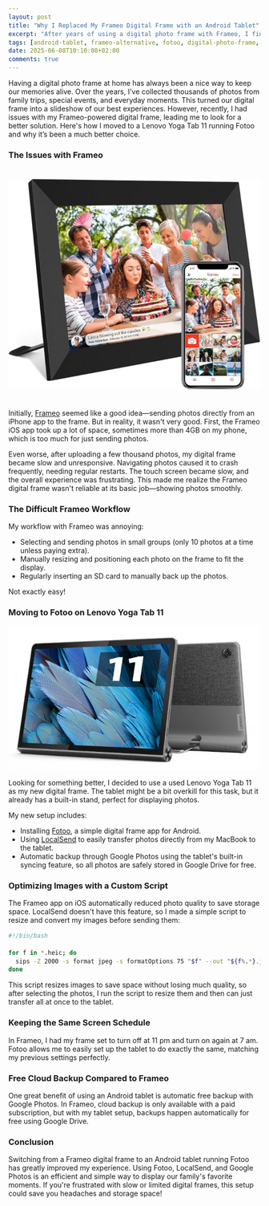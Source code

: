 ```yaml
---
layout: post
title: "Why I Replaced My Frameo Digital Frame with an Android Tablet"
excerpt: "After years of using a digital photo frame with Frameo, I finally made the switch to a used Android tablet running Fotoo—and the difference has been huge. In this post, I share why I replaced my Frameo setup, the problems I faced, and how my new system using a Lenovo Yoga Tab 11, LocalSend, and Google Photos solved them all while giving me more control and better performance, with no subscription required."
tags: [android-tablet, frameo-alternative, fotoo, digital-photo-frame, lenovo-yoga-tab-11, localsend, google-photos, frameo-issues, photo-backup, diy-tech]
date: 2025-06-08T10:10:08+02:00
comments: true
---
```


Having a digital photo frame at home has always been a nice way to keep our memories alive. Over the years, I've collected thousands of photos from family trips, special events, and everyday moments. This turned our digital frame into a slideshow of our best experiences. However, recently, I had issues with my Frameo-powered digital frame, leading me to look for a better solution. Here's how I moved to a Lenovo Yoga Tab 11 running Fotoo and why it’s been a much better choice.

### The Issues with Frameo

<img src="/images/posts/frameo-vs-fotoo/frameo.jpg" alt="Frameo" title="Frameo" style="margin-top: 1.5em;margin-bottom: 1.5em;" />

Initially, [Frameo](https://www.frameo.com/) seemed like a good idea—sending photos directly from an iPhone app to the frame. But in reality, it wasn't very good. First, the Frameo iOS app took up a lot of space, sometimes more than 4GB on my phone, which is too much for just sending photos.

Even worse, after uploading a few thousand photos, my digital frame became slow and unresponsive. Navigating photos caused it to crash frequently, needing regular restarts. The touch screen became slow, and the overall experience was frustrating. This made me realize the Frameo digital frame wasn't reliable at its basic job—showing photos smoothly.

### The Difficult Frameo Workflow

My workflow with Frameo was annoying:

* Selecting and sending photos in small groups (only 10 photos at a time unless paying extra).
* Manually resizing and positioning each photo on the frame to fit the display.
* Regularly inserting an SD card to manually back up the photos.

Not exactly easy!

### Moving to Fotoo on Lenovo Yoga Tab 11

![Lenovo Yoga Tab 11](/images/posts/frameo-vs-fotoo/tablet.jpg "Lenovo Yoga Tab 11")

Looking for something better, I decided to use a used Lenovo Yoga Tab 11 as my new digital frame. The tablet might be a bit overkill for this task, but it already has a built-in stand, perfect for displaying photos.

My new setup includes:

* Installing [Fotoo](https://play.google.com/store/apps/details?id=com.bo.fotoo), a simple digital frame app for Android.
* Using [LocalSend](https://localsend.org/) to easily transfer photos directly from my MacBook to the tablet.
* Automatic backup through Google Photos using the tablet's built-in syncing feature, so all photos are safely stored in Google Drive for free.

### Optimizing Images with a Custom Script

The Frameo app on iOS automatically reduced photo quality to save storage space. LocalSend doesn't have this feature, so I made a simple script to resize and convert my images before sending them:

```bash
#!/bin/bash

for f in *.heic; do
  sips -Z 2000 -s format jpeg -s formatOptions 75 "$f" --out "${f%.*}.jpg"
done
```

This script resizes images to save space without losing much quality, so after selecting the photos, I run the script to resize them and then can just transfer all at once to the tablet.

### Keeping the Same Screen Schedule

In Frameo, I had my frame set to turn off at 11 pm and turn on again at 7 am. Fotoo allows me to easily set up the tablet to do exactly the same, matching my previous settings perfectly.

### Free Cloud Backup Compared to Frameo

One great benefit of using an Android tablet is automatic free backup with Google Photos. In Frameo, cloud backup is only available with a paid subscription, but with my tablet setup, backups happen automatically for free using Google Drive.

### Conclusion

Switching from a Frameo digital frame to an Android tablet running Fotoo has greatly improved my experience. Using Fotoo, LocalSend, and Google Photos is an efficient and simple way to display our family's favorite moments. If you're frustrated with slow or limited digital frames, this setup could save you headaches and storage space!
